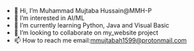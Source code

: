 - 👋 Hi, I’m Muhammad Mujtaba Hussain@MMH-P
- 👀 I’m interested in AI/ML
- 🌱 I’m currently learning Python, Java and Visual Basic
- 💞️ I’m looking to collaborate on my_website project
- 📫 How to reach me email:mmujtabah1599@protonmail.com

<!---
MMH-P/MMH-P is a ✨ special ✨ repository because its `README.md` (this file) appears on your GitHub profile.
You can click the Preview link to take a look at your changes.
--->
